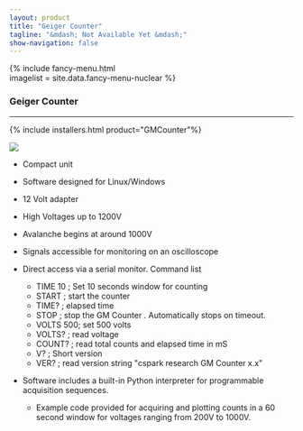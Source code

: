 ```yaml
---
layout: product
title: "Geiger Counter"
tagline: "&mdash; Not Available Yet &mdash;"
show-navigation: false
---
```


{% include fancy-menu.html  
imagelist = site.data.fancy-menu-nuclear
%}


### Geiger Counter
---

{% include installers.html  product="GMCounter"%}

<img src="https://res.cloudinary.com/cspark/image/upload/v1491729737/gmcounter/GM_Pulses.gif"/>

+ Compact unit
+ Software designed for Linux/Windows
+ 12 Volt adapter
+ High Voltages up to 1200V
+ Avalanche begins at around 1000V
+ Signals accessible for monitoring on an oscilloscope

+ Direct access via a serial monitor. Command list
	+ TIME 10 ; Set 10 seconds window for counting
	+ START ; start the counter
	+ TIME? ; elapsed time
	+ STOP ; stop the GM Counter . Automatically stops on timeout.
	+ VOLTS 500; set 500 volts
	+ VOLTS? ; read voltage
	+ COUNT? ; read total counts and elapsed time in mS
	+ V? ; Short version 
	+ VER? ; read version string "cspark research GM Counter x.x"

+ Software includes a built-in Python interpreter for programmable acquisition sequences.
	+ Example code provided for acquiring and plotting counts in a 60 second window for voltages ranging from 200V to 1000V.


